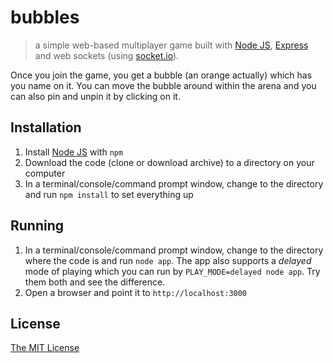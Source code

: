 # bubbles
> a simple web-based multiplayer game built with [Node JS](http://nodejs.org/), [Express](http://expressjs.com/) and web sockets (using [socket.io](http://socket.io/ "socket.io")).

Once you join the game, you get a bubble (an orange actually) which has you name on it. You can move the bubble around within the arena and you can also pin and unpin it by clicking on it.

## Installation

1. Install [Node JS](http://nodejs.org/) with `npm`
2. Download the code (clone or download archive) to a directory on your computer
3. In a terminal/console/command prompt window, change to the directory and run `npm install` to set everything up

## Running

1. In a terminal/console/command prompt window, change to the directory where the code is and run `node app`. The app also supports a *delayed* mode of playing which you can run by `PLAY_MODE=delayed node app`. Try  them both and see the difference.
2. Open a browser and point it to `http://localhost:3000`

## License

[The MIT License](LICENSE.md)
